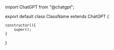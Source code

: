 import ChatGPT from "@chatgpt";

export default class ClassName extends ChatGPT {

	constructor(){
		super();
	}
}